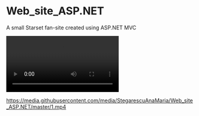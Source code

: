 # Web_site_ASP.NET
A small Starset fan-site created using ASP.NET MVC

![](1.mp4)

https://media.githubusercontent.com/media/StegarescuAnaMaria/Web_site_ASP.NET/master/1.mp4
